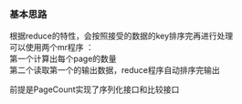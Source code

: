 ### 基本思路
根据reduce的特性，会按照接受的数据的key排序完再进行处理   
可以使用两个mr程序  ：            
第一个计算出每个page的数量           
第二个读取第一个的输出数据，reduce程序自动排序完输出   

前提是PageCount实现了序列化接口和比较接口